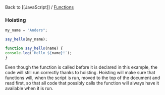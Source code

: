 Back to [[JavaScript]] / [Functions](Functions.md)

### Hoisting

```javascript
my_name = "Anders";

say_hello(my_name);

function say_hello(name) {
console.log(`Hello ${name}!`);
}
```

Even though the function is called before it is declared in this example, the code will still run correctly thanks to hoisting. Hoisting will make sure that functions will, when the script is run, moved to the top of the document and read first, so that all code that possibly calls the function will always have it available when it is run.